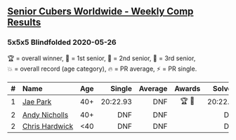 <style>table {white-space: nowrap;}</style>

## [Senior Cubers Worldwide - Weekly Comp Results](/scw-comp/results/)
### 5x5x5 Blindfolded 2020-05-26

<span style="white-space: nowrap;">🏆 = overall winner</span>, <span style="white-space: nowrap;">🥇 = 1st senior</span>, <span style="white-space: nowrap;">🥈 = 2nd senior</span>, <span style="white-space: nowrap;">🥉 = 3rd senior</span>, <span style="white-space: nowrap;">💥 = overall record (age category)</span>, <span style="white-space: nowrap;">🔥 = PR average</span>, <span style="white-space: nowrap;">⚡ = PR single</span>.

| # | Name | Age | Single | Average | Awards | Solve 1 | Solve 2 | Solve 3 | Video |
| :--: | :-- | :--: | --: | --: | :--: | --: | --: | --: | :-- |
| 1 | [Jae Park](../../persons/jae_park/555bf.md) | 40+ | 20:22.93 | DNF | 🏆 🥇 | 20:22.93 | DNF | DNF | [Link](https://www.facebook.com/events/1531820936993798/permalink/1532726963569862/) |
| 2 | [Andy Nicholls](../../persons/andy_nicholls/555bf.md) | 40+ | DNF | DNF |  | DNF | DNF | DNF | [Link](https://www.facebook.com/events/1531820936993798/permalink/1532250886950803/) |
| 2 | [Chris Hardwick](../../persons/chris_hardwick/555bf.md) | <40 | DNF | DNF |  | DNF | DNS | DNS | [Link](https://www.facebook.com/events/1531820936993798/permalink/1532463213596237/) |

<!-- Global site tag (gtag.js) - Google Analytics -->
<script async src="https://www.googletagmanager.com/gtag/js?id=UA-86348435-3"></script>
<script>window.dataLayer = window.dataLayer || []; function gtag() {dataLayer.push(arguments);} gtag('js', new Date()); gtag('config', 'UA-86348435-3');</script>
